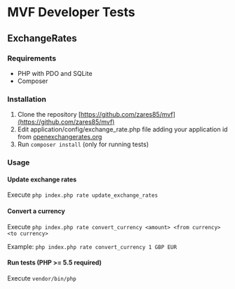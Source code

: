 # MVF Developer Tests
## ExchangeRates

### Requirements
- PHP with PDO and SQLite
- Composer

### Installation
1. Clone the repository [https://github.com/zares85/mvf](https://github.com/zares85/mvf)
1. Edit application/config/exchange_rate.php file adding your application id from [openexchangerates.org](openexchangerates.org)
1. Run `composer install` (only for running tests)

### Usage

#### Update exchange rates
Execute `php index.php rate update_exchange_rates`

#### Convert a currency
Execute `php index.php rate convert_currency <amount> <from currency> <to currency>`

Example: `php index.php rate convert_currency 1 GBP EUR`

#### Run tests (PHP >= 5.5 required)
Execute `vendor/bin/php`